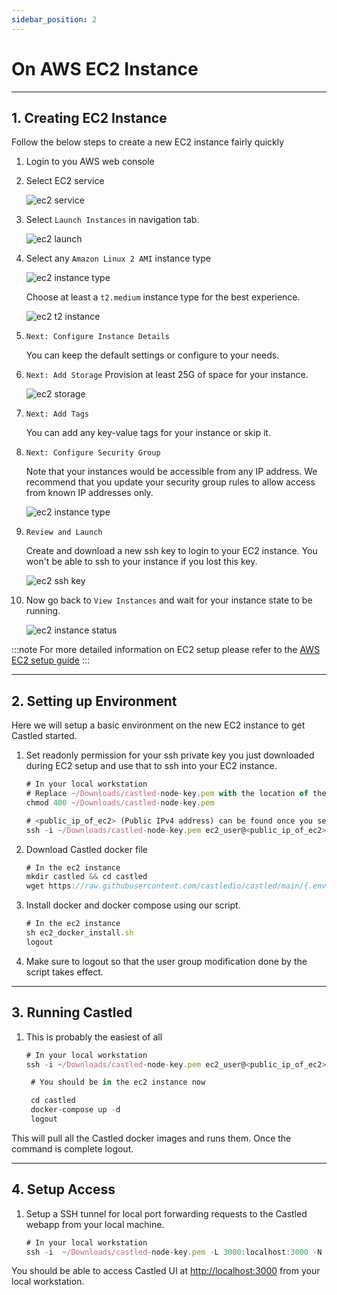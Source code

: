 ```yaml
---
sidebar_position: 2
---
```


# On AWS EC2 Instance

---

## 1. Creating EC2 Instance

Follow the below steps to create a new EC2 instance fairly quickly

1. Login to you AWS web console
2. Select EC2 service

   ![ec2 service](/img/screens/deploying/ec2/ec2-service.png)

3. Select `Launch Instances` in navigation tab.

   ![ec2 launch](/img/screens/deploying/ec2/ec2-launch-instances.png)

4. Select any `Amazon Linux 2 AMI` instance type

   ![ec2 instance type](/img/screens/deploying/ec2/ec2-linux-ami.png)

   Choose at least a `t2.medium` instance type for the best experience.

   ![ec2 t2 instance](/img/screens/deploying/ec2/ec2-t2-medium-instance.png)

5. `Next: Configure Instance Details`

   You can keep the default settings or configure to your needs.

6. `Next: Add Storage`
   Provision at least 25G of space for your instance.

   ![ec2 storage](/img/screens/deploying/ec2/ec2-t2-storage.png)

7. `Next: Add Tags`

   You can add any key-value tags for your instance or skip it.

8. `Next: Configure Security Group`

   Note that your instances would be accessible from any IP address.
   We recommend that you update your security group rules to allow access from known IP addresses only.

   ![ec2 instance type](/img/screens/deploying/ec2/ec2-security-group.png)

9. `Review and Launch`

   Create and download a new ssh key to login to your EC2 instance.
   You won't be able to ssh to your instance if you lost this key.

   ![ec2 ssh key](/img/screens/deploying/ec2/ec2-ssh-key.png)

10. Now go back to `View Instances` and wait for your instance state to be running.

    ![ec2 instance status](/img/screens/deploying/ec2/ec2-instance-status.png)

:::note
For more detailed information on EC2 setup please refer to the [AWS EC2 setup guide](https://docs.aws.amazon.com/AWSEC2/latest/UserGuide/EC2_GetStarted.html)
:::

---

## 2. Setting up Environment

Here we will setup a basic environment on the new EC2 instance to get Castled started.

1. Set readonly permission for your ssh private key you just downloaded during EC2 setup and use that to ssh into your EC2 instance.

   ```jsx title="ssh to EC2 instance"
   # In your local workstation
   # Replace ~/Downloads/castled-node-key.pem with the location of the downloaded private key.
   chmod 400 ~/Downloads/castled-node-key.pem

   # <public_ip_of_ec2> (Public IPv4 address) can be found once you select your instance in AWS web console.
   ssh -i ~/Downloads/castled-node-key.pem ec2_user@<public_ip_of_ec2>
   ```

2. Download Castled docker file

   ```jsx title="Download docker configs"
   # In the ec2 instance
   mkdir castled && cd castled
   wget https://raw.githubusercontent.com/castledio/castled/main/{.env,docker-compose.yaml,tools/bin/ec2_docker_install.sh}
   ```

3. Install docker and docker compose using our script.

   ```jsx title="Docker installation"
   # In the ec2 instance
   sh ec2_docker_install.sh
   logout
   ```

4. Make sure to logout so that the user group modification done by the script takes effect.

---

## 3. Running Castled

1. This is probably the easiest of all

   ```jsx title="Running Castled"
   # In your local workstation
   ssh -i ~/Downloads/castled-node-key.pem ec2_user@<public_ip_of_ec2>

    # You should be in the ec2 instance now

    cd castled
    docker-compose up -d
    logout
   ```

This will pull all the Castled docker images and runs them. Once the command is complete logout.

---

## 4. Setup Access

1. Setup a SSH tunnel for local port forwarding requests to the Castled webapp from your local machine.

   ```jsx title="Setting up ssh tunnel"
   # In your local workstation
   ssh -i  ~/Downloads/castled-node-key.pem -L 3000:localhost:3000 -N -f ec2-user@<public_ip_of_ec2>
   ```

You should be able to access Castled UI at [http://localhost:3000](http://localhost:3000) from your local workstation.
